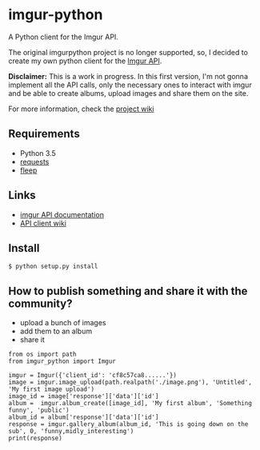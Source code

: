 imgur-python
============

A Python client for the Imgur API.

The original imgurpython project is no longer supported, so, I decided to create my own python client for the [Imgur API](https://apidocs.imgur.com/?version=latest).

__Disclaimer:__ This is a work in progress. In this first version, I'm not gonna implement all the API calls, only the necessary ones to interact with imgur and be able to create albums, upload images and share them on the site.

For more information, check the [project wiki](https://github.com/faustocarrera/imgur-python/wiki)

## Requirements

* Python 3.5
* [requests](https://2.python-requests.org/en/master/)
* [fleep](https://github.com/floyernick/fleep-py)

## Links

* [imgur API documentation](https://apidocs.imgur.com/?version=latest#intro)
* [API client wiki](https://github.com/faustocarrera/imgur-python/wiki)

## Install

```
$ python setup.py install
```

## How to publish something and share it with the community?

* upload a bunch of images
* add them to an album
* share it

```
from os import path
from imgur_python import Imgur

imgur = Imgur({'client_id': 'cf8c57ca8......'})
image = imgur.image_upload(path.realpath('./image.png'), 'Untitled', 'My first image upload')
image_id = image['response']['data']['id']
album =  imgur.album_create([image_id], 'My first album', 'Something funny', 'public')
album_id = album['response']['data']['id']
response = imgur.gallery_album(album_id, 'This is going down on the sub', 0, 'funny,midly_interesting')
print(response)
```
